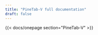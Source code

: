 ```yaml
---
title: "PineTab-V full documentation"
draft: false
---
```


{{< docs/onepage section="PineTab-V" >}}
